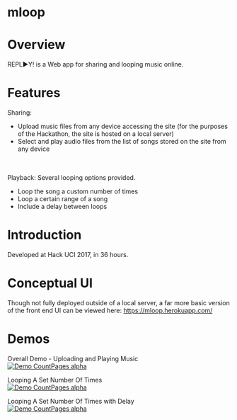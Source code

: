 # mloop
# Overview
REPL▶Y! is a Web app for sharing and looping music online. 

# Features
Sharing:
<ul>
<li> Upload music files from any device accessing the site (for the purposes of the Hackathon, the site is hosted on a local server) </li>
<li> Select and play audio files from the list of songs stored on the site from any device </li>
</ul>
<br>
<br>
Playback:
Several looping options provided.
<ul>
<li> Loop the song a custom number of times </li>
<li>  Loop a certain range of a song </li>
<li>  Include a delay between loops  </li>
</ul>

# Introduction

Developed at Hack UCI 2017, in 36 hours.


# Conceptual UI
Though not fully deployed outside of a local server, a far more basic version of the front end UI can be viewed here: https://mloop.herokuapp.com/


# Demos
Overall Demo - Uploading and Playing Music <br>
[![Demo CountPages alpha](https://j.gifs.com/Y6ZZyO.gif)](https://www.youtube.com/watch?v=4wBOG2igDRE&feature=youtu.be)

Looping A Set Number Of Times <br>
[![Demo CountPages alpha](https://j.gifs.com/DRxxW6.gif)](https://youtu.be/QTGC6JhqDTs)


Looping A Set Number Of Times with Delay <br>
[![Demo CountPages alpha](https://j.gifs.com/1jMM3Z.gif)](
https://youtu.be/kjL0-ytcJ0Q
)
